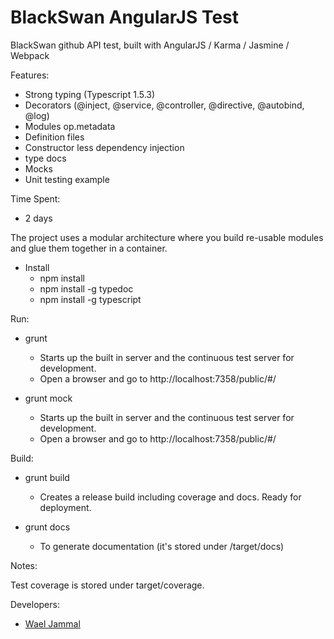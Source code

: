 # BlackSwan AngularJS Test

BlackSwan github API test, built with AngularJS / Karma / Jasmine / Webpack

Features:
- Strong typing (Typescript 1.5.3)
- Decorators (@inject, @service, @controller, @directive, @autobind, @log)
- Modules op.metadata
- Definition files
- Constructor less dependency injection
- type docs
- Mocks
- Unit testing example

Time Spent:
- 2 days

The project uses a modular architecture where you build re-usable modules and glue them together in a container.

- Install
    - npm install
    - npm install -g typedoc
    - npm install -g typescript

Run:

- grunt
    - Starts up the built in server and the continuous test server for development.
    - Open a browser and go to http://localhost:7358/public/#/

- grunt mock
    - Starts up the built in server and the continuous test server for development.
    - Open a browser and go to http://localhost:7358/public/#/
    
Build:

- grunt build
    - Creates a release build including coverage and docs. Ready for deployment.

- grunt docs 
    - To generate documentation (it's stored under /target/docs)

Notes:

Test coverage is stored under target/coverage.

Developers:

- [Wael Jammal](https://github.com/waeljammal)
